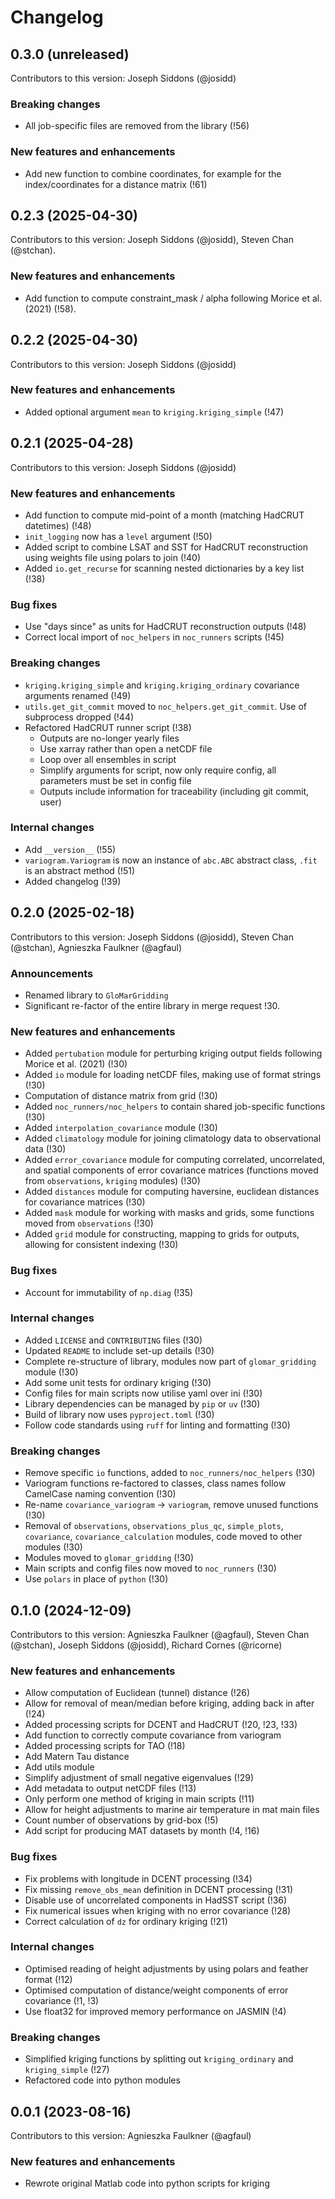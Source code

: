 # Changelog

## 0.3.0 (unreleased)

Contributors to this version: Joseph Siddons (@josidd)

### Breaking changes

* All job-specific files are removed from the library (!56)

### New features and enhancements

* Add new function to combine coordinates, for example for the index/coordinates for a distance matrix (!61)

## 0.2.3 (2025-04-30)

Contributors to this version: Joseph Siddons (@josidd), Steven Chan (@stchan).

### New features and enhancements

* Add function to compute constraint_mask / alpha following Morice et al. (2021) (!58).

## 0.2.2 (2025-04-30)

Contributors to this version: Joseph Siddons (@josidd)

### New features and enhancements

* Added optional argument `mean` to `kriging.kriging_simple` (!47)

## 0.2.1 (2025-04-28)

Contributors to this version: Joseph Siddons (@josidd)

### New features and enhancements

* Add function to compute mid-point of a month (matching HadCRUT datetimes) (!48)
* `init_logging` now has a `level` argument (!50)
* Added script to combine LSAT and SST for HadCRUT reconstruction using weights file using polars to join (!40)
* Added `io.get_recurse` for scanning nested dictionaries by a key list (!38)

### Bug fixes

* Use "days since" as units for HadCRUT reconstruction outputs (!48)
* Correct local import of `noc_helpers` in `noc_runners` scripts (!45)

### Breaking changes

* `kriging.kriging_simple` and `kriging.kriging_ordinary` covariance arguments renamed (!49)
* `utils.get_git_commit` moved to `noc_helpers.get_git_commit`. Use of subprocess dropped (!44)
* Refactored HadCRUT runner script (!38)
    * Outputs are no-longer yearly files
    * Use xarray rather than open a netCDF file
    * Loop over all ensembles in script
    * Simplify arguments for script, now only require config, all parameters must be set in config file
    * Outputs include information for traceability (including git commit, user)

### Internal changes

* Add `__version__` (!55)
* `variogram.Variogram` is now an instance of `abc.ABC` abstract class, `.fit` is an abstract method (!51)
* Added changelog (!39)

## 0.2.0 (2025-02-18)

Contributors to this version: Joseph Siddons (@josidd), Steven Chan (@stchan), Agnieszka Faulkner (@agfaul)

### Announcements

* Renamed library to `GloMarGridding`
* Significant re-factor of the entire library in merge request !30.

### New features and enhancements

* Added `pertubation` module for perturbing kriging output fields following Morice et al. (2021) (!30)
* Added `io` module for loading netCDF files, making use of format strings (!30)
* Computation of distance matrix from grid (!30)
* Added `noc_runners/noc_helpers` to contain shared job-specific functions (!30)
* Added `interpolation_covariance` module (!30)
* Added `climatology` module for joining climatology data to observational data (!30)
* Added `error_covariance` module for computing correlated, uncorrelated, and spatial components of error covariance matrices (functions moved from `observations`, `kriging` modules) (!30)
* Added `distances` module for computing haversine, euclidean distances for covariance matrices (!30)
* Added `mask` module for working with masks and grids, some functions moved from `observations` (!30)
* Added `grid` module for constructing, mapping to grids for outputs, allowing for consistent indexing (!30)

### Bug fixes

* Account for immutability of `np.diag` (!35)

### Internal changes

* Added `LICENSE` and `CONTRIBUTING` files (!30)
* Updated `README` to include set-up details (!30)
* Complete re-structure of library, modules now part of `glomar_gridding` module (!30)
* Add some unit tests for ordinary kriging (!30)
* Config files for main scripts now utilise yaml over ini (!30)
* Library dependencies can be managed by `pip` or `uv` (!30)
* Build of library now uses `pyproject.toml` (!30)
* Follow code standards using `ruff` for linting and formatting (!30)

### Breaking changes

* Remove specific `io` functions, added to `noc_runners/noc_helpers` (!30)
* Variogram functions re-factored to classes, class names follow CamelCase naming convention (!30)
* Re-name `covariance_variogram` -> `variogram`, remove unused functions (!30)
* Removal of `observations`, `observations_plus_qc`, `simple_plots`, `covariance`, `covariance_calculation` modules, code moved to other modules (!30)
* Modules moved to `glomar_gridding` (!30)
* Main scripts and config files now moved to `noc_runners` (!30)
* Use `polars` in place of `python` (!30)

## 0.1.0 (2024-12-09)

Contributors to this version: Agnieszka Faulkner (@agfaul), Steven Chan (@stchan), Joseph Siddons (@josidd), Richard Cornes (@ricorne)

### New features and enhancements

* Allow computation of Euclidean (tunnel) distance (!26)
* Allow for removal of mean/median before kriging, adding back in after (!24)
* Added processing scripts for DCENT and HadCRUT (!20, !23, !33)
* Add function to correctly compute covariance from variogram
* Added processing scripts for TAO (!18)
* Add Matern Tau distance
* Add utils module
* Simplify adjustment of small negative eigenvalues (!29)
* Add metadata to output netCDF files (!13)
* Only perform one method of kriging in main scripts (!11)
* Allow for height adjustments to marine air temperature in mat main files
* Count number of observations by grid-box (!5)
* Add script for producing MAT datasets by month (!4, !16)

### Bug fixes

* Fix problems with longitude in DCENT processing (!34)
* Fix missing `remove_obs_mean` definition in DCENT processing (!31)
* Disable use of uncorrelated components in HadSST script (!36)
* Fix numerical issues when kriging with no error covariance (!28)
* Correct calculation of `dz` for ordinary kriging (!21)

### Internal changes

* Optimised reading of height adjustments by using polars and feather format (!12)
* Optimised computation of distance/weight components of error covariance (!1, !3)
* Use float32 for improved memory performance on JASMIN (!4)

### Breaking changes

* Simplified kriging functions by splitting out `kriging_ordinary` and `kriging_simple` (!27)
* Refactored code into python modules

## 0.0.1 (2023-08-16)

Contributors to this version: Agnieszka Faulkner (@agfaul)

### New features and enhancements

* Rewrote original Matlab code into python scripts for kriging 
